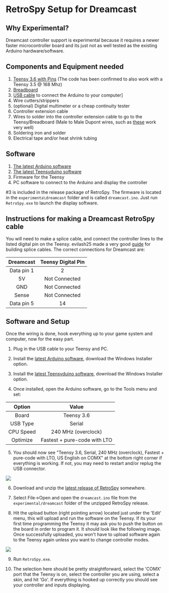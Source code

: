 
RetroSpy Setup for Dreamcast
======

## Why Experimental?

Dreamcast controller support is experimental because it requires a newer faster microcontroller board and its just not as well tested as the existing Arduino hardware/software.

## Components and Equipment needed

1. [Teensy 3.6 with Pins](https://www.amazon.com/PJRC-Teensy-3-6-with-pins/dp/B01MG2PYYP/ref=sr_1_1?s=electronics&ie=UTF8&qid=1548799893&sr=1-1&keywords=teensy+3.6) (The code has been confirmed to also work with a Teensy 3.5 @ 168 Mhz)
3. [Breadboard](https://www.amazon.com/EL-CP-003-Breadboard-Solderless-Distribution-Connecting/dp/B01EV6LJ7G/ref=pd_lpo_vtph_21_bs_img_1?_encoding=UTF8&psc=1&refRID=NW19FZVRQYZDFQC900X00)
3. [USB cable](https://www.amazon.com/Staging-Product-Not-Retail-Sale/dp/B0741WGQ36/ref=sr_1_1_sspa?s=electronics&ie=UTF8&qid=1548799929&sr=1-1-spons&keywords=micro+USB+cable&psc=1) to connect the Arduino to your computer]
4. Wire cutters/strippers
5. (optional) Digital multimeter or a cheap continuity tester 
6. Controller extension cable
7. Wires to solder into the controller extension cable to go to the Teensy/Breadboard (Male to Male Dupont wires, such as [these](https://www.newegg.com/Product/Product.aspx?Item=9SIABKS5R54282&ignorebbr=1&nm_mc=KNC-GoogleMKP-PC&cm_mmc=KNC-GoogleMKP-PC-_-pla-New+Ocean+Tech-_-Gadgets-_-9SIABKS5R54282&gclid=Cj0KCQiAi57gBRDqARIsABhDSMpuM-JL8VWplLwJAD_A3pZrJ0GYVSMUcdcLZrZELpDAdR4VpBIDVyYaApR_EALw_wcB&gclsrc=aw.ds) work very well)
8. Soldering iron and solder
9. Electrical tape and/or heat shrink tubing

## Software

1. [The latest Arduino software](http://arduino.cc/en/Main/Software)
2. [The latest Teensyduino software](https://www.pjrc.com/teensy/td_download.html)
3. Firmware for the Teensy
4. PC software to connect to the Arduino and display the controller

\#3 is included in the release package of RetroSpy.  The firmware is located in the ``experimenta\dreamcast`` folder and is called ``dreamcast.ino``.   Just run ``RetroSpy.exe`` to launch the display software.

## Instructions for making a Dreamcast RetroSpy cable

You will need to make a splice cable, and connect the controller lines to the listed digital pin on the Teensy. evilash25 made a very good [guide](https://github.com/zoggins/RetroSpy/blob/master/docs/guide-evilash25.md#wiring) for building splice cables.
The correct connections for Dreamcast are:

|   Dreamcast   | Teensy Digital Pin |
|:-------------:|:-------------------:|
|   Data pin 1  |          2          |
|      5V       |    Not Connected    |
|      GND      |    Not Connected    |
|     Sense     |    Not Connected    |
|   Data pin 5  |          14         |

## Software and Setup

Once the wiring is done, hook everything up to your game system and computer, now for the easy part.

1. Plug in the USB cable to your Teensy and PC.

2. Install the [latest Arduino software](http://arduino.cc/en/Main/Software), download the Windows Installer option.

3. Install the [latest Teensyduino software](https://www.pjrc.com/teensy/td_download.html), download the Windows Installer option.

4. Once installed, open the Arduino software, go to the Tools menu and set:

|   Option      |       Value         |
|:-------------:|:-------------------:|
|   Board       |   Teensy 3.6        |
|  USB Type     |    Serial           |
| CPU Speed     |    240 MHz (overclock)   |
|  Optimize     |    Fastest + pure-code with LTO    |

5. You should now see "Teensy 3.6, Serial, 240 MHz (overclock), Fastest + pure-code with LTO, US English on COMX" at the bottom right corner if everything is working. If not, you may need to restart and/or replug the USB connector.

![](https://raw.githubusercontent.com/zoggins/RetroSpy/master/docs/tutorial-images/readme_images/TeensyOnCom7.png)

6. Download and unzip the [latest release of RetroSpy](https://github.com/zoggins/RetroSpy/releases/latest) somewhere.

7. Select File->Open and open the ``dreamcast.ino`` file from the ``experimental/dreamcast`` folder of the unzipped RetroSpy release. 

8. Hit the upload button (right pointing arrow) located just under the 'Edit' menu, this will upload and run the software on the Teensy. If its your first time programming the Teensy it may ask you to push the button on the board in order to program it.  It should look like the following image. Once successfully uploaded, you won't have to upload software again to the Teensy again unless you want to change controller modes. 

![](https://raw.githubusercontent.com/zoggins/RetroSpy/master/docs/tutorial-images/readme_images/upload.png)

9. Run ``RetroSpy.exe``.

10. The selection here should be pretty straightforward, select the 'COMX' port that the Teensy is on, select the controller you are using, select a skin, and hit 'Go'. If everything is hooked up correctly you should see your controller and inputs displaying.
